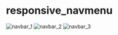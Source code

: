 # responsive_navmenu

![navbar_1](https://user-images.githubusercontent.com/38982458/93679779-69cfdf00-faa5-11ea-9516-84fa73ae1f9a.png)
![navbar_2](https://user-images.githubusercontent.com/38982458/93679794-6a687580-faa5-11ea-9ea6-6d18941ce1c7.png)
![navbar_3](https://user-images.githubusercontent.com/38982458/93679798-6b010c00-faa5-11ea-880b-09bfe0516e2b.png)
